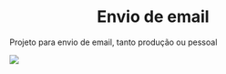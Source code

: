 <h1 align="center"> Envio de email </h1>
<p align="justify"> Projeto para envio de email, tanto produção ou pessoal </p>


<img src="https://img.shields.io/twitter/url?url=https%3A%2F%2Ftwitter.com%2FDioguin18807855">  
